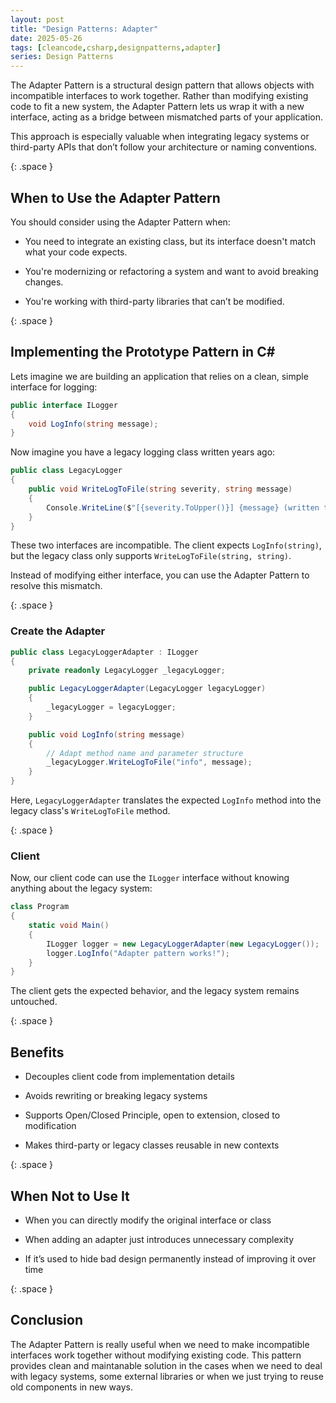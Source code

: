 ```yaml
---
layout: post
title: "Design Patterns: Adapter"
date: 2025-05-26
tags: [cleancode,csharp,designpatterns,adapter]
series: Design Patterns
---
```


The Adapter Pattern is a structural design pattern that allows objects with incompatible interfaces to work together. Rather than modifying existing code to fit a new system, the Adapter Pattern lets us wrap it with a new interface, acting as a bridge between mismatched parts of your application.

This approach is especially valuable when integrating legacy systems or third-party APIs that don’t follow your architecture or naming conventions.

{: .space }
## When to Use the Adapter Pattern

You should consider using the Adapter Pattern when:

- You need to integrate an existing class, but its interface doesn't match what your code expects.

- You're modernizing or refactoring a system and want to avoid breaking changes.

- You're working with third-party libraries that can’t be modified.

{: .space }
## Implementing the Prototype Pattern in C&#35;

Lets imagine we are building an application that relies on a clean, simple interface for logging:

```csharp
public interface ILogger
{
    void LogInfo(string message);
}

```

Now imagine you have a legacy logging class written years ago:

```csharp
public class LegacyLogger
{
    public void WriteLogToFile(string severity, string message)
    {
        Console.WriteLine($"[{severity.ToUpper()}] {message} (written to file)");
    }
}
```
These two interfaces are incompatible. The client expects `LogInfo(string)`, but the legacy class only supports `WriteLogToFile(string, string)`.

Instead of modifying either interface, you can use the Adapter Pattern to resolve this mismatch.

{: .space }
### Create the Adapter

```csharp
public class LegacyLoggerAdapter : ILogger
{
    private readonly LegacyLogger _legacyLogger;

    public LegacyLoggerAdapter(LegacyLogger legacyLogger)
    {
        _legacyLogger = legacyLogger;
    }

    public void LogInfo(string message)
    {
        // Adapt method name and parameter structure
        _legacyLogger.WriteLogToFile("info", message);
    }
}
```
Here, `LegacyLoggerAdapter` translates the expected `LogInfo` method into the legacy class's `WriteLogToFile` method.

{: .space }
### Client

Now, our client code can use the `ILogger` interface without knowing anything about the legacy system:


```csharp
class Program
{
    static void Main()
    {
        ILogger logger = new LegacyLoggerAdapter(new LegacyLogger());
        logger.LogInfo("Adapter pattern works!");
    }
}
```

The client gets the expected behavior, and the legacy system remains untouched.

{: .space }
## Benefits

- Decouples client code from implementation details

- Avoids rewriting or breaking legacy systems

- Supports Open/Closed Principle, open to extension, closed to modification

- Makes third-party or legacy classes reusable in new contexts

{: .space }
## When Not to Use It

- When you can directly modify the original interface or class

- When adding an adapter just introduces unnecessary complexity

- If it’s used to hide bad design permanently instead of improving it over time

{: .space }
## Conclusion

The Adapter Pattern is really useful when we need to make incompatible interfaces work together without modifying existing code. This pattern provides clean and maintanable solution in the cases when we need to deal with legacy systems, some external libraries or when we just trying to reuse old components in new ways.

